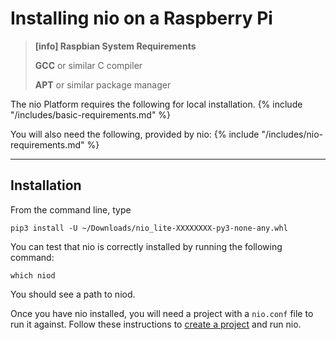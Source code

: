 # Installing nio on a <span class="allow-caps">Raspberry Pi</span>

> **[info] <span class="allow-caps">Raspbian</span> System Requirements**
>
> **GCC** or similar C compiler
>
> **APT** or similar package manager

The nio Platform requires the following for local installation.
{% include "/includes/basic-requirements.md" %}

You will also need the following, provided by nio:
{% include "/includes/nio-requirements.md" %}


---
## Installation

From the command line, type
```
pip3 install -U ~/Downloads/nio_lite-XXXXXXXX-py3-none-any.whl
```
You can test that nio is correctly installed by running the following command:
```
which niod
```
You should see a path to niod.

Once you have nio installed, you will need a project with a `nio.conf` file to run it against. Follow these instructions to [create a project](/running-nio/locally.md) and run nio.
